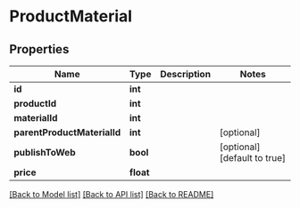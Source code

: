# ProductMaterial

## Properties
Name | Type | Description | Notes
------------ | ------------- | ------------- | -------------
**id** | **int** |  | 
**productId** | **int** |  | 
**materialId** | **int** |  | 
**parentProductMaterialId** | **int** |  | [optional] 
**publishToWeb** | **bool** |  | [optional] [default to true]
**price** | **float** |  | 

[[Back to Model list]](../README.md#documentation-for-models) [[Back to API list]](../README.md#documentation-for-api-endpoints) [[Back to README]](../README.md)



